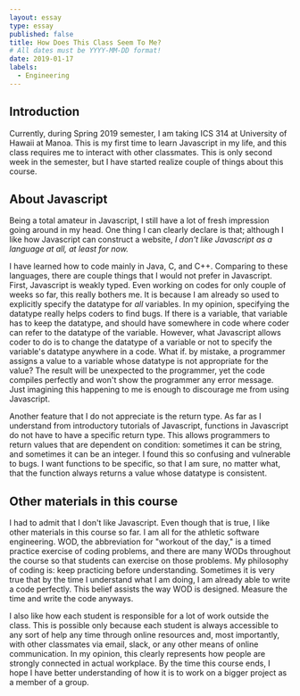 ```yaml
---
layout: essay
type: essay
published: false
title: How Does This Class Seem To Me?
# All dates must be YYYY-MM-DD format!
date: 2019-01-17
labels:
  - Engineering
---
```


## Introduction
Currently, during Spring 2019 semester, I am taking ICS 314 at University of Hawaii at Manoa. This is my first time to learn Javascript in my life, and this class requires me to interact with other classmates. This is only second week in the semester, but I have started realize couple of things about this course.

## About Javascript
Being a total amateur in Javascript, I still have a lot of fresh impression going around in my head. One thing I can clearly declare is that; although I like how Javascript can construct a website, *I don't like Javascript as a language at all, at least for now.*

I have learned how to code mainly in Java, C, and C++. Comparing to these languages, there are couple things that I would not prefer in Javascript. First, Javascript is weakly typed. Even working on codes for only couple of weeks so far, this really bothers me. It is because I am already so used to explicitly specify the datatype for *all* variables. In my opinion, specifying the datatype really helps coders to find bugs. If there is a variable, that variable has to keep the datatype, and should have somewhere in code where coder can refer to the datatype of the variable. However, what Javascript allows coder to do is to change the datatype of a variable or not to specify the variable's datatype anywhere in a code. What if. by mistake, a programmer assigns a value to a variable whose datatype is not appropriate for the value? The result will be unexpected to the programmer, yet the code compiles perfectly and won't show the programmer any error message. Just imagining this happening to me is enough to discourage me from using Javascript.

Another feature that I do not appreciate is the return type. As far as I understand from introductory tutorials of Javascript, functions in Javascript do not have to have a specific return type. This allows programmers to return values that are dependent on condition\: sometimes it can be string, and sometimes it can be an integer. I found this so confusing and vulnerable to bugs. I want functions to be specific, so that I am sure, no matter what, that the function always returns a value whose datatype is consistent.

## Other materials in this course
I had to admit that I don't like Javascript. Even though that is true, I like other materials in this course so far. I am all for the athletic software engineering. WOD, the abbreviation for "workout of the day," is a timed practice exercise of coding problems, and there are many WODs throughout the course so that students can exercise on those problems. My philosophy of coding is\: keep practicing before understanding. Sometimes it is very true that by the time I understand what I am doing, I am already able to write a code perfectly. This belief assists the way WOD is designed. Measure the time and write the code anyways.

I also like how each student is responsible for a lot of work outside the class. This is possible only because each student is always accessible to any sort of help any time through online resources and, most importantly, with other classmates via email, slack, or any other means of online communication. In my opinion, this clearly represents how people are strongly connected in actual workplace. By the time this course ends, I hope I have better understanding of how it is to work on a bigger project as a member of a group.
